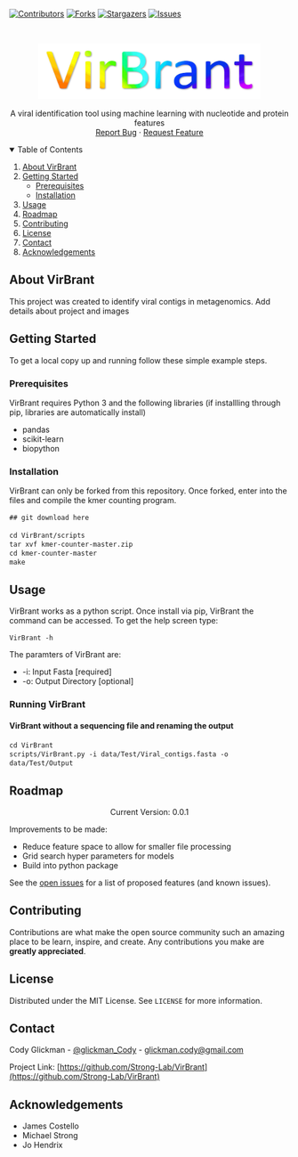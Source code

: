 <!-- PROJECT SHIELDS -->
<!--
*** I'm using markdown "reference style" links for readability.
*** Reference links are enclosed in brackets [ ] instead of parentheses ( ).
*** See the bottom of this document for the declaration of the reference variables
*** for contributors-url, forks-url, etc. This is an optional, concise syntax you may use.
*** https://www.markdownguide.org/basic-syntax/#reference-style-links
-->
[![Contributors][contributors-shield]][contributors-url]
[![Forks][forks-shield]][forks-url]
[![Stargazers][stars-shield]][stars-url]
[![Issues][issues-shield]][issues-url]


<!-- PROJECT LOGO -->
<br />
<p align="center">
  <a href="https://github.com/Strong-Lab/VirBrant">
    <img src="images/logo.jpg" alt="Logo" width="400" height="100">
  </a>
  <p align="center">
    A viral identification tool using machine learning with nucleotide and protein features
    <br />
    <a href="https://github.com/Strong-Lab/VirBrant/issues">Report Bug</a>
    ·
    <a href="https://github.com/Strong-Lab/VirBrant/issues">Request Feature</a>
  </p>
</p>



<!-- TABLE OF CONTENTS -->
<details open="open">
  <summary>Table of Contents</summary>
  <ol>
    <li>
      <a href="#about-virbrant">About VirBrant</a>
    </li>
    <li>
      <a href="#getting-started">Getting Started</a>
      <ul>
        <li><a href="#prerequisites">Prerequisites</a></li>
        <li><a href="#installation">Installation</a></li>
      </ul>
    </li>
    <li><a href="#usage">Usage</a></li>
    <li><a href="#roadmap">Roadmap</a></li>
    <li><a href="#contributing">Contributing</a></li>
    <li><a href="#license">License</a></li>
    <li><a href="#contact">Contact</a></li>
    <li><a href="#acknowledgements">Acknowledgements</a></li>
  </ol>
</details>



<!-- ABOUT THE PROJECT -->
## About VirBrant

This project was created to identify viral contigs in metagenomics. Add details about project and images

<!-- GETTING STARTED -->
## Getting Started

To get a local copy up and running follow these simple example steps.

### Prerequisites

VirBrant requires Python 3 and the following libraries (if installling through pip, libraries are automatically install)
* pandas
* scikit-learn
* biopython


### Installation

VirBrant can only be forked from this repository. Once forked, enter into the files and compile the kmer counting program. 

```
## git download here

cd VirBrant/scripts
tar xvf kmer-counter-master.zip
cd kmer-counter-master
make
```

<!-- USAGE EXAMPLES -->
## Usage
VirBrant works as a python script. Once install via pip, VirBrant the command can be accessed. To get the help screen type:
```
VirBrant -h
```

The paramters of VirBrant are:
* -i: Input Fasta \[required]
* -o: Output Directory \[optional]


### Running VirBrant 

#### VirBrant without a sequencing file and renaming the output
```
cd VirBrant
scripts/VirBrant.py -i data/Test/Viral_contigs.fasta -o data/Test/Output
```


<!-- ROADMAP -->
## Roadmap

<p align="center">
    Current Version: 0.0.1
</p>

Improvements to be made:
- Reduce feature space to allow for smaller file processing
- Grid search hyper parameters for models
- Build into python package


See the [open issues](https://github.com/othneildrew/Best-README-Template/issues) for a list of proposed features (and known issues).


<!-- CONTRIBUTING -->
## Contributing

Contributions are what make the open source community such an amazing place to be learn, inspire, and create. Any contributions you make are **greatly appreciated**.

<!-- LICENSE -->
## License

Distributed under the MIT License. See `LICENSE` for more information.


<!-- CONTACT -->
## Contact

Cody Glickman - [@glickman_Cody](https://twitter.com/glickman_cody) - glickman.cody@gmail.com

Project Link: [https://github.com/Strong-Lab/VirBrant](https://github.com/Strong-Lab/VirBrant)



<!-- ACKNOWLEDGEMENTS -->
## Acknowledgements
* James Costello
* Michael Strong
* Jo Hendrix





<!-- MARKDOWN LINKS & IMAGES -->
<!-- https://www.markdownguide.org/basic-syntax/#reference-style-links -->
[contributors-shield]: https://img.shields.io/github/contributors/Strong-Lab/VirBrant.svg?style=for-the-badge
[contributors-url]: https://github.com/ontributors/Strong-Lab/VirBrant/graphs/contributors
[forks-shield]: https://img.shields.io/github/forks/Strong-Lab/VirBrant.svg?style=for-the-badge
[forks-url]: https://github.com/Strong-Lab/VirBrant/network/members
[stars-shield]: https://img.shields.io/github/stars/Strong-Lab/VirBrant.svg?style=for-the-badge
[stars-url]: https://github.com/Strong-Lab/VirBrant/stargazers
[issues-shield]: https://img.shields.io/github/issues/Strong-Lab/VirBrant.svg?style=for-the-badge
[issues-url]: https://github.com/Strong-Lab/VirBrant/issues


